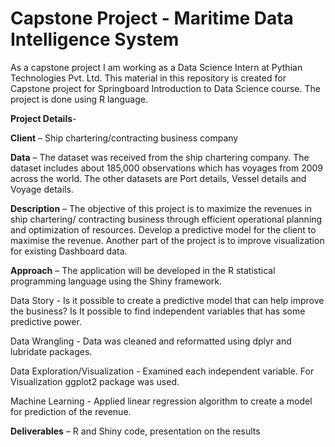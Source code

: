 # Capstone Project - Maritime Data Intelligence System

As a capstone project I am working as a Data Science Intern at Pythian Technologies Pvt. Ltd. This material in this repository is created for Capstone project for Springboard Introduction to Data Science course. The project is done using R language.

**Project Details**-   

**Client** –  Ship chartering/contracting business company

**Data** – The dataset was received from the ship chartering company.
The dataset includes about 185,000 observations which has voyages from 2009 across the world. The other datasets are Port details, Vessel details and Voyage details. 

**Description** – The objective of this project is to maximize the revenues in ship chartering/ contracting business through efficient operational planning and optimization of resources. Develop a predictive model for the client to maximise the revenue. Another part of the project is to improve visualization for existing Dashboard data.

**Approach** – The application will be developed in the R statistical programming language using the Shiny framework.  

Data Story -  Is it possible to create a predictive model that can help improve the business? Is It possible to find independent variables that has some predictive power.  

Data Wrangling - Data was cleaned and reformatted using dplyr and lubridate packages.  

Data Exploration/Visualization - Examined each independent variable. For Visualization ggplot2 package was used.  

Machine Learning - Applied linear regression algorithm to create a model for prediction of the revenue.  

**Deliverables** – R and Shiny code, presentation on the results
